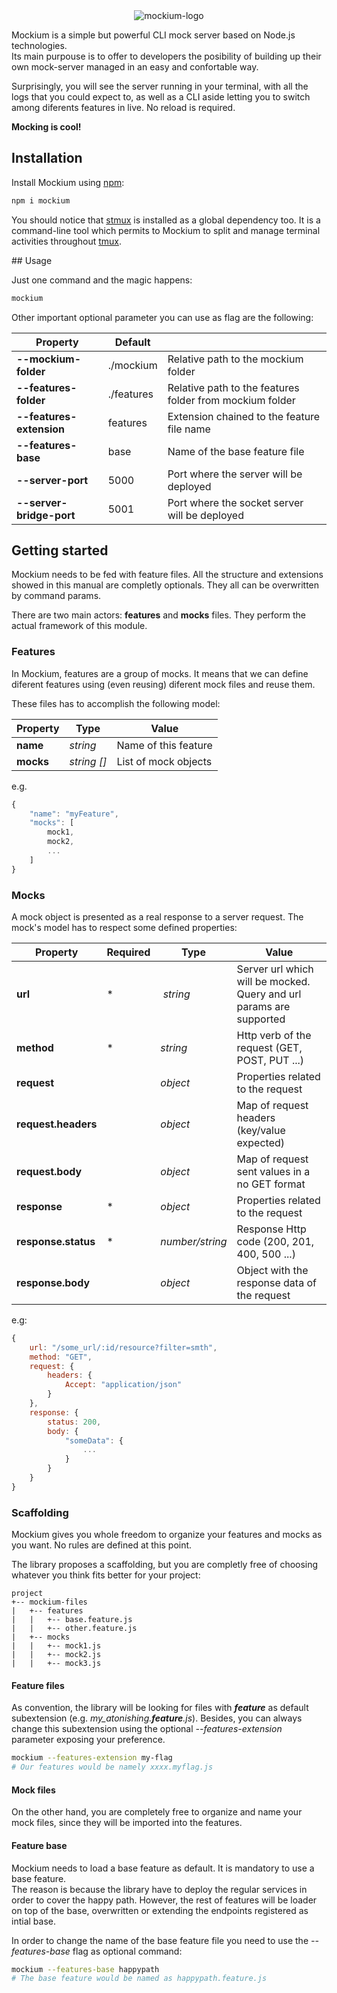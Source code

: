 <div style="text-align: center;">
    <img alt="mockium-logo" src="https://drive.google.com/uc?export=view&id=1XIatwEA1_4Q2g0S1_-QY4ISbUWsxdeW-">
</div>

Mockium is a simple but powerful CLI mock server based on Node.js technologies.<br >
Its main purpouse is to offer to developers the posibility of building up their own mock-server managed in an easy and confortable way.<br >

Surprisingly, you will see the server running in your terminal, with all the logs that you could expect to, as well as a CLI aside letting you to switch among diferents features in live. No reload is required.

**Mocking is cool!**

## Installation

Install Mockium using [npm](https://www.npmjs.com/):

```bash
npm i mockium
```
You should notice that [stmux](https://github.com/rse/stmux) is installed as a global dependency too. It is a command-line tool which permits to Mockium to split and manage terminal activities throughout [tmux](https://github.com/tmux/tmux/wiki).

## Usage

Just one command and the magic happens:

```bash
mockium
```

Other important optional parameter you can use as flag are the following:

| Property | Default | |
| ----------- | ----------- | ----------- |
| **--mockium-folder** | ./mockium | Relative path to the mockium folder |
| **--features-folder** | ./features | Relative path to the features folder from mockium folder |
| **--features-extension** | features | Extension chained to the feature file name |
| **--features-base** | base | Name of the base feature file |
| **--server-port** | 5000 | Port where the server will be deployed  |
| **--server-bridge-port** | 5001 | Port where the socket server will be deployed  |

## Getting started

Mockium needs to be fed with feature files.
All the structure and extensions showed in this manual are completly optionals. They all can be overwritten by command params.

There are two main actors: **features** and **mocks** files. They perform the actual framework of this module.

### Features

In Mockium, features are a group of mocks. It means that we can define diferent features using (even reusing) diferent mock files and reuse them.

These files has to accomplish the following model:

| Property | Type | Value |
| ----------- | ----------- | ----------- |
| **name** | *string* | Name of this feature |
| **mocks** | *string []* | List of mock objects |

e.g.
```js
{
    "name": "myFeature",
    "mocks": [
        mock1,
        mock2,
        ...
    ]
}
```

### Mocks

A mock object is presented as a real response to a server request.
The mock's model has to respect some defined properties:

| Property | Required | Type | Value |
| ----------- | ----------- | ----------- | ----------- |
| **url** | * | *string* | Server url which will be mocked. Query and url params are supported |
| **method** | * | *string* | Http verb of the request (GET, POST, PUT ...) |
| **request** |  | *object* | Properties related to the request |
| **request.headers** |  | *object* | Map of request headers (key/value expected) |
| **request.body** |  | *object* | Map of request sent values in a no GET format |
| **response** | * | *object* | Properties related to the request |
| **response.status** | * | *number/string* | Response Http code (200, 201, 400, 500 ...) |
| **response.body** |  | *object* | Object with the response data of the request |

e.g:

```js
{
    url: "/some_url/:id/resource?filter=smth",
    method: "GET",
    request: {
        headers: {
            Accept: "application/json"
        }
    },
    response: {
        status: 200,
        body: {
            "someData": {
                ...
            }
        }
    }
}
```

### Scaffolding

Mockium gives you whole freedom to organize your features and mocks as you want. No rules are defined at this point.

The library proposes a scaffolding, but you are completly free of choosing whatever you think fits better for your project:

```
project
+-- mockium-files
|   +-- features
|   |   +-- base.feature.js
|   |   +-- other.feature.js
|   +-- mocks
|   |   +-- mock1.js
|   |   +-- mock2.js
|   |   +-- mock3.js
```

#### Feature files

As convention, the library will be looking for files with ***feature*** as default subextension (e.g. *my_atonishing.**feature**.js*). Besides, you can always change this subextension using the optional *--features-extension* parameter exposing your preference.

```bash
mockium --features-extension my-flag
# Our features would be namely xxxx.myflag.js
```

#### Mock files

On the other hand, you are completely free to organize and name your mock files, since they will be imported into the features.

#### Feature base

Mockium needs to load a base feature as default. It is mandatory to use a base feature.<br>
The reason is because the library have to deploy the regular services in order to cover the happy path. However, the rest of features will be loader on top of the base, overwritten or extending the endpoints registered as intial base.

In order to change the name of the base feature file you need to use the *--features-base* flag as optional command:

```bash
mockium --features-base happypath
# The base feature would be named as happypath.feature.js
```